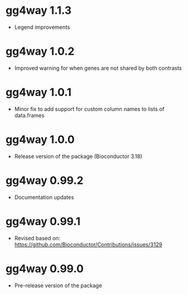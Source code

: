 # gg4way 1.1.3

* Legend improvements

# gg4way 1.0.2 

* Improved warning for when genes are not shared by both contrasts

# gg4way 1.0.1

* Minor fix to add support for custom column names to lists of data.frames

# gg4way 1.0.0

* Release version of the package (Bioconductor 3.18)

# gg4way 0.99.2

* Documentation updates

# gg4way 0.99.1

* Revised based on: https://github.com/Bioconductor/Contributions/issues/3129

# gg4way 0.99.0

* Pre-release version of the package
